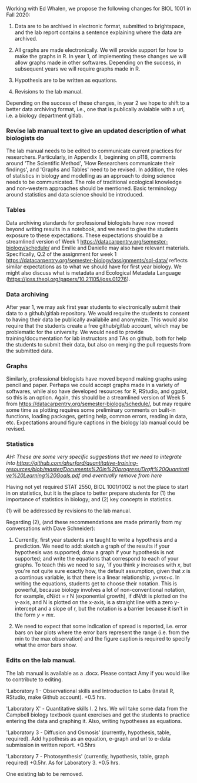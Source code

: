 Working with Ed Whalen, we propose the following changes for BIOL 1001 in Fall 2020:

1. Data are to be archived in electronic format, submitted to brightspace, and the lab report contains a sentence explaining where the data are archived.

1. All graphs are made electronically. We will provide support for how to make the graphs in R. In year 1, of implementing these changes we will allow graphs made in other softwares. Depending on the success, in subsequent years we will require graphs made in R.

1. Hypothesis are to be written as equations.

1. Revisions to the lab manual.

Depending on the success of these changes, in year 2 we hope to shift to a better data archiving format, i.e., one that is publically avialable with a url, i.e. a biology department gitlab.

### Revise lab manual text to give an updated description of what biologists do
The lab manual needs to be edited to communicate current practices for researchers. Particularly, in Appendix II, beginning on p118, comments around 'The Scientific Method', 'How Researchers communicate their findings', and 'Graphs and Tables' need to be revised. In addition, the roles of statistics in biology and modelling as an approach to doing science needs to be communicated. The role of traditional ecological knowledge and non-western approaches should be mentioned. Basic terminology around statistics and data science should be introduced.

### Tables
Data archiving standards for professional biologists have now moved beyond writing results in a notebook, and we need to give the students exposure to these expectations. These expectations should be a streamlined version of Week 1 https://datacarpentry.org/semester-biology/schedule/ and Emilie and Danielle may also have relevant materials. Specifically, Q.2 of the assignment for week 1 https://datacarpentry.org/semester-biology/assignments/sql-data/ reflects similar expectations as to what we should have for first year biology. We might also discuss what is metadata and Ecological Metadata Language (https://joss.theoj.org/papers/10.21105/joss.01276). 

### Data archiving 
After year 1, we may ask first year students to electronically submit their data to a github/gitlab repository. We would require the students to consent to having their data be publically availabile and anonymize. This would also require that the students create a free github/gitlab account, which may be problematic for the university.  We would need to provide training/documentation for lab instructors and TAs on github, both for help the students to submit their data, but also on merging the pull requests from the submitted data.

### Graphs
Similarly, professional biologists have moved beyond making graphs using pencil and paper. Perhaps we could accept graphs made in a variety of softwares, while also have developed resources for R, RStudio, and ggplot, so this is an option. Again, this should be a streamlined version of Week 5 from https://datacarpentry.org/semester-biology/schedule/, but may require some time as plotting requires some preliminary comments on built-in functions, loading packages, getting help, common errors, reading in data, etc. Expectations around figure captions in the biology lab manual could be revised. 

### Statistics
_AH: These are some very specific suggestions that we need to integrate into https://github.com/ahurford/quantitative-training-resources/blob/master/Documents%20in%20progress/Draft%20Quantitative%20Learning%20Goals.pdf and eventually remove from here_

Having not yet required STAT 2550, BIOL 1001/1002 is not the place to start in on statistics, but it is the place to better prepare students for (1) the importance of statistics in biology; and (2) key concepts in statistics.

(1) will be addressed by revisions to the lab manual.

Regarding (2), (and these recommendations are made primarily from my conversations with Dave Schneider):

1. Currently, first year students are taught to write a hypothesis and a prediction. We need to add: sketch a graph of the results if your hypothesis was supported; draw a graph if your hypothesis is not supported; and write the equations that correspond to each of your graphs. To teach this we need to say, 'if you think _y_ increases with _x_, but you're not quite sure exactly how, the default assumption, given that _x_ is a continous variable, is that there is a linear relationship, _y=mx+c_. In writing the equations, students get to choose their notation. This is powerful, because biology involves a lot of non-conventional notation, for example, dN/dt = r N (exponential growth), if dN/dt is plotted on the y-axis, and N is plotted on the x-axis, is a straight line with a zero y-intercept and a slope of r, but the notation is a barrier because it isn't in the form _y = mx_.

2. We need to expect that some indication of spread is reported, i.e. error bars on bar plots where the error bars represent the range (i.e. from the min to the max observation) and the figure caption is required to specify what the error bars show.

### Edits on the lab manual.
The lab manual is available as a .docx. Please contact Amy if you would like to contribute to editing.

'Laboratory 1 - Observational skills and Introduction to Labs (Install R, RStudio, make Github account). +0.5 hrs.

'Laboratory X' - Quantitative skills I. 2 hrs. We will take some data from the Campbell biology textbook quant exercises and get the students to practice entering the data and graphing it. Also, writing hypotheses as equations.

'Laboratory 3 - Diffusion and Osmosis' (currently, hypothesis, table, required). Add hypothesis as an equation, e-graph and url to e-data submission in written report. +0.5hrs

'Laboratory 7 - Photosynthesis' (currently, hypothesis, table, graph required) +0.5hr. As for Laboratory 3. +0.5 hrs.

One existing lab to be removed.
